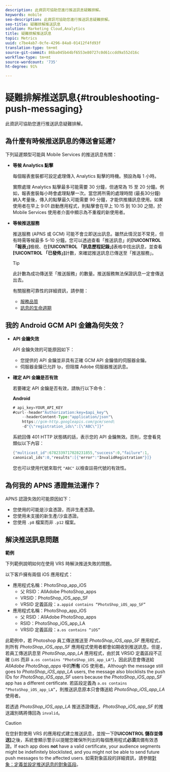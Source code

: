 ```yaml
---
description: 此資訊可協助您進行推送訊息疑難排解。
keywords: mobile
seo-description: 此資訊可協助您進行推送訊息疑難排解。
seo-title: 疑難排解推送訊息
solution: Marketing Cloud,Analytics
title: 疑難排解推送訊息
topic: Metrics
uuid: c7be4ab7-0cfe-4296-84a8-01412f4fd93f
translation-type: tm+mt
source-git-commit: 86ba045b44bf6553e80727c0d61ccdd9a552d16c
workflow-type: tm+mt
source-wordcount: '735'
ht-degree: 91%

---
```



# 疑難排解推送訊息{#troubleshooting-push-messaging}

此資訊可協助您進行推送訊息疑難排解。

## 為什麼有時候推送訊息的傳送會延遲?

下列延遲類型可能與 Mobile Services 的推送訊息有關：

* **等候 Analytics 點擊**

   每個報表套裝都可設定處理傳入 Analytics 點擊的時機。預設為每 1 小時。

   實際處理 Analytics 點擊最多可能需要 30 分鐘，但通常為 15 至 20 分鐘。例如，報表套裝每小時會處理點擊一次。當您將所需的處理時間 (最長30分鐘) 納入考量後，傳入的點擊最久可能需要 90 分鐘，才能供推播訊息使用。如果使用者在早上 9:01 啟動應用程式，則點擊會在早上 10:15 到 10:30 之間，於 Mobile Services 使用者介面中顯示為不重複的新使用者。

* **等候推送服務**

   推送服務 (APNS 或 GCM) 可能不會立即送出訊息。雖然此情況並不常見，但有時需等候最多 5-10 分鐘。您可以透過查看「推送訊息」的&#x200B;**[!UICONTROL 「報表」]**&#x200B;檢視、在&#x200B;**[!UICONTROL 「訊息歷程記錄」]**&#x200B;表格中找出訊息，並查看&#x200B;**[!UICONTROL 「已發佈」]**&#x200B;計數，來確認推送訊息已傳送至「推送服務」。

   >[!TIP]
   >
   >此計數為成功傳送至「推送服務」的數量。推送服務無法保證訊息一定會傳送出去。

   有關服務可靠性的詳細資訊，請參閱：

   * [服務品質](https://developer.apple.com/library/content/documentation/NetworkingInternet/Conceptual/RemoteNotificationsPG/APNSOverview.html#//apple_ref/doc/uid/TP40008194-CH8-SW5l)
   * [訊息的生命週期](https://developers.google.com/cloud-messaging/concept-options#lifetime)

## 我的 Android GCM API 金鑰為何失效？

* **API 金鑰失效**

   API 金鑰失效的可能原因如下：

   * 您提供的 API 金鑰並非具有正確 GCM API 金鑰值的伺服器金鑰。
   * 伺服器金鑰已允許 Ip，但阻擋 Adobe 伺服器推送訊息。

* **確定 API 金鑰是否有效**

   若要確定 API 金鑰是否有效，請執行以下命令：

   **Android**

   ```java
   # api_key=YOUR_API_KEY
   #curl--header"Authorization:key=$api_key"\
       --headerContent-Type:"application/json"\ 
       https://gcm-http.googleapis.com/gcm/send\
       -d"{\"registration_ids\":[\"ABC\"]}"
   ```

   系統回傳 401 HTTP 狀態碼的話，表示您的 API 金鑰無效。否則，您會看見類似以下內容：

   ```java
   {"multicast_id":6782339717028231855,"success":0,"failure":1,
   canonical_ids":0,"results":[{"error":"InvalidRegistration"}]}
   ```

   您也可以使用代號來取代 `"ABC"` 以檢查註冊代號的有效性。

## 為何我的 APNS 憑證無法運作？

APNS 認證失效的可能原因如下：

* 您使用的可能是沙盒憑證，而非生產憑證。
* 您使用未支援的新生產/沙盒憑證。
* 您使用 `.p8` 檔案而非 `.p12` 檔案。

## 解決推送訊息問題

**範例**

下列範例說明如何在使用 VRS 時解決推送失敗的問題。

以下客戶擁有兩個 iOS 應用程式：

* 應用程式名稱：PhotoShop_app_iOS
   * 父 RSID：AllAdobe PhotoShop_apps
   * VRSID：PhotoShop_iOS_app_SF
   * VRSID 定義區段：`a.appid contains “PhotoShop_iOS_app_SF”`
* 應用程式名稱：PhotoShop_app_iOS
   * 父 RSID：AllAdobe PhotoShop_apps
   * RSID：PhotoShop_iOS_app_LA
   * VRSID 定義區段：`a.os contains “iOS”`

此範例中，若 Photoshop 員工傳送推送至 *PhotoShop_iOS_app_SF* 應用程式，則所有 *PhotoShop_iOS_app_SF* 應用程式使用者都會如期收到推送訊息。但是，若員工傳送訊息至 *PhotoShop_app_LA* 應用程式，由於其 VRSID 定義區段不正確 (`iOS` 而非 `a.os contains "PhotoShop_iOS_app_LA"`)，因此訊息會傳送給 *AllAdobe PhotoShop_apps* 中的&#x200B;**所有** iOS 使用者。Although the message still goes to *PhotoShop_iOS_app_LA* users, the message also blocklists the push IDs for *PhotoShop_iOS_app_SF* users because the *PhotoShop_iOS_app_SF* app has a different certificate. 若區段定義為 `a.os contains “PhotoShop_iOS_app_LA”`，則推送訊息原本只會傳送給 *PhotoShop_iOS_app_LA* 使用者。

若透過 *PhotoShop_IOS_app_LA* 推送憑證傳送，*PhotoShop_iOS_app_SF* 的推送識別碼將傳回為 `invalid`。

>[!CAUTION]
>
>在您針對使用 VRS 的應用程式建立推送訊息，並按一下&#x200B;**[!UICONTROL 儲存並傳送]**&#x200B;之後，系統會顯示警示以提醒您確保所列出的每個應用程式&#x200B;**必須**&#x200B;具備有效憑證。If each app does **not** have a valid certificate, your audience segments might be indefinitely blocklisted, and you might not be able to send future push messages to the affected users. 如需對象區段的詳細資訊，請參閱[對象：定義並設定推送訊息的對象區段](/help/using/in-app-messaging/t-create-push-message/c-audience-push-message.md)。
